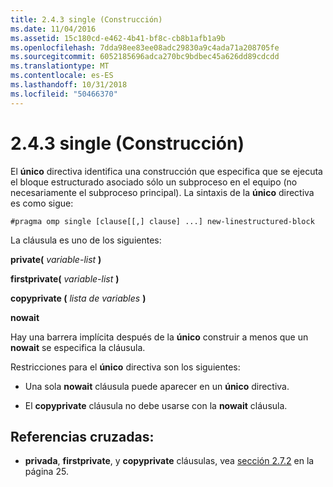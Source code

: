```yaml
---
title: 2.4.3 single (Construcción)
ms.date: 11/04/2016
ms.assetid: 15c180cd-e462-4b41-bf8c-cb8b1afb1a9b
ms.openlocfilehash: 7dda98ee83ee08adc29830a9c4ada71a208705fe
ms.sourcegitcommit: 6052185696adca270bc9bdbec45a626dd89cdcdd
ms.translationtype: MT
ms.contentlocale: es-ES
ms.lasthandoff: 10/31/2018
ms.locfileid: "50466370"
---
```

# <a name="243-single-construct"></a>2.4.3 single (Construcción)

El **único** directiva identifica una construcción que especifica que se ejecuta el bloque estructurado asociado sólo un subproceso en el equipo (no necesariamente el subproceso principal). La sintaxis de la **único** directiva es como sigue:

```
#pragma omp single [clause[[,] clause] ...] new-linestructured-block
```

La cláusula es uno de los siguientes:

**private(** *variable-list* **)**

**firstprivate(** *variable-list* **)**

**copyprivate (** *lista de variables* **)**

**nowait**

Hay una barrera implícita después de la **único** construir a menos que un **nowait** se especifica la cláusula.

Restricciones para el **único** directiva son los siguientes:

- Una sola **nowait** cláusula puede aparecer en un **único** directiva.

- El **copyprivate** cláusula no debe usarse con la **nowait** cláusula.

## <a name="cross-references"></a>Referencias cruzadas:

- **privada**, **firstprivate**, y **copyprivate** cláusulas, vea [sección 2.7.2](../../parallel/openmp/2-7-2-data-sharing-attribute-clauses.md) en la página 25.